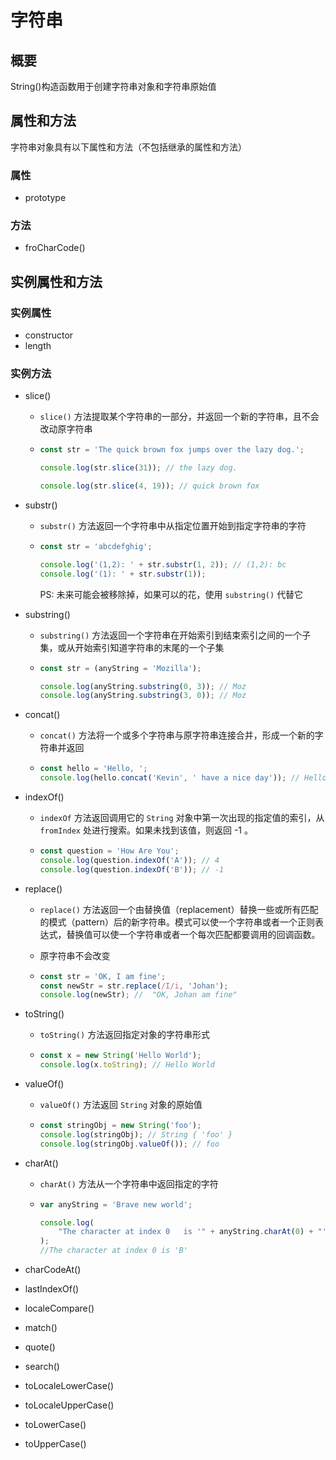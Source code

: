 # 字符串

## 概要

String()构造函数用于创建字符串对象和字符串原始值

## 属性和方法

字符串对象具有以下属性和方法（不包括继承的属性和方法）

### **属性**

-   prototype

### **方法**

-   froCharCode()

## 实例属性和方法

### **实例属性**

-   constructor
-   length

### **实例方法**

-   slice()

    -   `slice()` 方法提取某个字符串的一部分，并返回一个新的字符串，且不会改动原字符串

    -   ```javascript
        const str = 'The quick brown fox jumps over the lazy dog.';

        console.log(str.slice(31)); // the lazy dog.

        console.log(str.slice(4, 19)); // quick brown fox
        ```

-   substr()

    -   `substr()` 方法返回一个字符串中从指定位置开始到指定字符串的字符

    -   ```javascript
        const str = 'abcdefghig';

        console.log('(1,2): ' + str.substr(1, 2)); // (1,2): bc
        console.log('(1): ' + str.substr(1));
        ```

        PS: 未来可能会被移除掉，如果可以的花，使用 `substring()` 代替它

-   substring()

    -   `substring()` 方法返回一个字符串在开始索引到结束索引之间的一个子集，或从开始索引知道字符串的末尾的一个子集

    -   ```javascript
        const str = (anyString = 'Mozilla');

        console.log(anyString.substring(0, 3)); // Moz
        console.log(anyString.substring(3, 0)); // Moz
        ```

-   concat()

    -   `concat()` 方法将一个或多个字符串与原字符串连接合并，形成一个新的字符串并返回

    -   ```javascript
        const hello = 'Hello, ';
        console.log(hello.concat('Kevin', ' have a nice day')); // Hello, Kevin have a nice day
        ```

-   indexOf()

    -   `indexOf` 方法返回调用它的 `String` 对象中第一次出现的指定值的索引，从 `fromIndex` 处进行搜索。如果未找到该值，则返回 -1 。

    -   ```javascript
        const question = 'How Are You';
        console.log(question.indexOf('A')); // 4
        console.log(question.indexOf('B')); // -1
        ```

-   replace()

    -   `replace()` 方法返回一个由替换值（replacement）替换一些或所有匹配的模式（pattern）后的新字符串。模式可以使一个字符串或者一个正则表达式，替换值可以使一个字符串或者一个每次匹配都要调用的回调函数。

    -   原字符串不会改变

    -   ```javascript
        const str = 'OK, I am fine';
        const newStr = str.replace(/I/i, 'Johan');
        console.log(newStr); //  "OK, Johan am fine"
        ```

-   toString()

    -   `toString()` 方法返回指定对象的字符串形式

    -   ```javascript
        const x = new String('Hello World');
        console.log(x.toString); // Hello World
        ```

-   valueOf()

    -   `valueOf()` 方法返回 `String` 对象的原始值

    -   ```javascript
        const stringObj = new String('foo');
        console.log(stringObj); // String { 'foo' }
        console.log(stringObj.valueOf()); // foo
        ```

-   charAt()

    -   `charAt()` 方法从一个字符串中返回指定的字符

    -   ```javascript
        var anyString = 'Brave new world';

        console.log(
            "The character at index 0   is '" + anyString.charAt(0) + "'",
        );
        //The character at index 0 is 'B'
        ```

-   charCodeAt()

-   lastIndexOf()

-   localeCompare()

-   match()

-   quote()

-   search()

-   toLocaleLowerCase()

-   toLocaleUpperCase()

-   toLowerCase()

-   toUpperCase()
